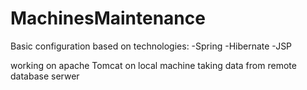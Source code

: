 # MachinesMaintenance

Basic configuration based on technologies:
-Spring
-Hibernate
-JSP

working on apache Tomcat on local machine taking data from remote database serwer


